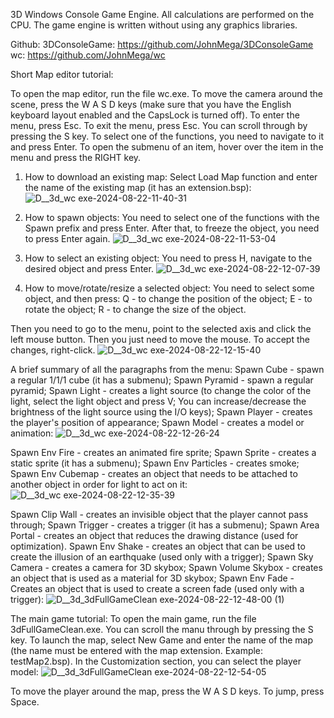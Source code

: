 3D Windows Console Game Engine. All calculations are performed on the CPU. The game engine is written without using any graphics libraries.

Github:
3DConsoleGame: https://github.com/JohnMega/3DConsoleGame
wc: https://github.com/JohnMega/wc

Short Map editor tutorial:

To open the map editor, run the file wc.exe.
To move the camera around the scene, press the W A S D keys (make sure that you have the English keyboard layout enabled and the CapsLock is turned off).
To enter the menu, press Esc.
To exit the menu, press Esc.
You can scroll through by pressing the S key.
To select one of the functions, you need to navigate to it and press Enter.
To open the submenu of an item, hover over the item in the menu and press the RIGHT key.

1) How to download an existing map:
Select Load Map function and enter the name of the existing map (it has an extension.bsp):
![D__3d_wc exe-2024-08-22-11-40-31](https://github.com/user-attachments/assets/a1cb3ff0-8b85-4b46-a366-bba081cdcb11)

2) How to spawn objects:
You need to select one of the functions with the Spawn prefix and press Enter.
After that, to freeze the object, you need to press Enter again.
![D__3d_wc exe-2024-08-22-11-53-04](https://github.com/user-attachments/assets/fa23b794-c2ad-4cc7-b254-4eece5f88c8c)

3) How to select an existing object:
You need to press H, navigate to the desired object and press Enter.
![D__3d_wc exe-2024-08-22-12-07-39](https://github.com/user-attachments/assets/1d1a0dea-fd5a-4fdb-a29f-2cfb696bbb79)

4) How to move/rotate/resize a selected object:
You need to select some object, and then press:
Q - to change the position of the object;
E - to rotate the object;
R - to change the size of the object.

Then you need to go to the menu, point to the selected axis and click the left mouse button. Then you just need to move the mouse. To accept the changes, right-click.
![D__3d_wc exe-2024-08-22-12-15-40](https://github.com/user-attachments/assets/50804f47-719c-407e-935a-2ac7166911ff)

A brief summary of all the paragraphs from the menu:
Spawn Cube - spawn a regular 1/1/1 cube (it has a submenu);
Spawn Pyramid - spawn a regular pyramid;
Spawn Light - creates a light source (to change the color of the light, select the light object and press V; You can increase/decrease the brightness of the light source using the I/O keys);
Spawn Player - creates the player's position of appearance;
Spawn Model - creates a model or animation:
![D__3d_wc exe-2024-08-22-12-26-24](https://github.com/user-attachments/assets/4535870c-4392-4e60-9233-9dd4d09f6f84)

Spawn Env Fire - creates an animated fire sprite;
Spawn Sprite - creates a static sprite (it has a submenu);
Spawn Env Particles - creates smoke;
Spawn Env Cubemap - creates an object that needs to be attached to another object in order for light to act on it:
![D__3d_wc exe-2024-08-22-12-35-39](https://github.com/user-attachments/assets/9c527b2b-add8-43bd-a6cb-b4e919fdca80)

Spawn Clip Wall - creates an invisible object that the player cannot pass through;
Spawn Trigger - creates a trigger (it has a submenu);
Spawn Area Portal - creates an object that reduces the drawing distance (used for optimization).
Spawn Env Shake - creates an object that can be used to create the illusion of an earthquake (used only with a trigger);
Spawn Sky Camera - creates a camera for 3D skybox;
Spawn Volume Skybox - creates an object that is used as a material for 3D skybox;
Spawn Env Fade - Creates an object that is used to create a screen fade (used only with a trigger):
![D__3d_3dFullGameClean exe-2024-08-22-12-48-00 (1)](https://github.com/user-attachments/assets/5b05a4b4-0120-470b-8163-30a506883520)

The main game tutorial:
To open the main game, run the file 3dFullGameClean.exe.
You can scroll the manu through by pressing the S key.
To launch the map, select New Game and enter the name of the map (the name must be entered with the map extension. Example: testMap2.bsp).
In the Customization section, you can select the player model:
![D__3d_3dFullGameClean exe-2024-08-22-12-54-05](https://github.com/user-attachments/assets/e7905011-7bb5-4af2-8284-19cb5f46c37f)

To move the player around the map, press the W A S D keys.
To jump, press Space.
